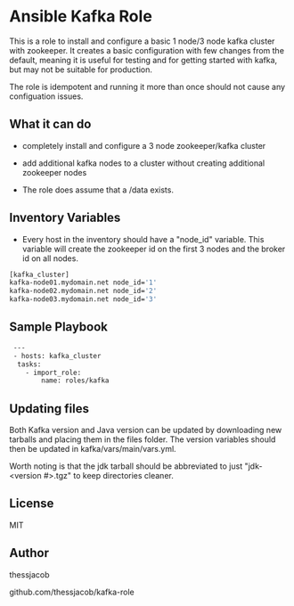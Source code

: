 # Ansible Kafka Role

This is a role to install and configure a basic 1 node/3 node kafka cluster with zookeeper.
It creates a basic configuration with few changes from the default, meaning it is useful for 
testing and for getting started with kafka, but may not be suitable for production.

The role is idempotent and running it more than once should not cause any configuation issues.

## What it can do

- completely install and configure a 3 node zookeeper/kafka cluster
- add additional kafka nodes to a cluster without creating additional zookeeper nodes

- The role does assume that a /data exists.

## Inventory Variables

- Every host in the inventory should have a "node\_id" variable. This variable will create the
zookeeper id on the first 3 nodes and the broker id on all nodes. 

``` sh
[kafka_cluster]
kafka-node01.mydomain.net node_id='1'
kafka-node02.mydomain.net node_id='2'
kafka-node03.mydomain.net node_id='3'
```

## Sample Playbook

```sh
 ---
 - hosts: kafka_cluster
  tasks:
    - import_role:
        name: roles/kafka
```

## Updating files

Both Kafka version and Java version can be updated by downloading new tarballs and placing them in the
files folder. The version variables should then be updated in kafka/vars/main/vars.yml. 

Worth noting is that the jdk tarball should be abbreviated to just "jdk-<version #>.tgz" to keep 
directories cleaner.

## License
MIT

## Author

thessjacob

github.com/thessjacob/kafka-role
